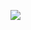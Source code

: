 <a href="naver.com" target="_blank"><img src="https://img.shields.io/badge/C%2B%2B-red?style=flat&logo=C%2B%2B&logoColor=blue"/></a>
